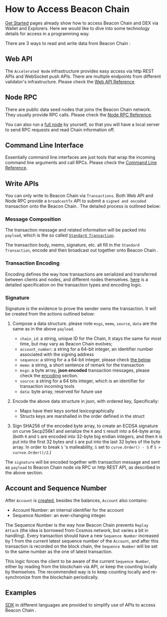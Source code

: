 # How to Access Beacon Chain 

[Get Started](get-started.md) pages already show how to access Beacon Chain and DEX via
Wallet and Explorers. Here we would like to dive into some technology details for access
in a programming way.

There are 3 ways to read and write data from Beacon Chain :

## Web API
The `Accelerated Node` infrastructure provides easy access via http REST APIs and WebSocket
push APIs. There are multiple endpoints from different validator's infrastructure. Please
check the [Web API Reference](api-reference/dex-api/paths.md)

## Node RPC
There are public data seed nodes that joins the Beacon Chain  network. They usually
provide RPC calls. Please check the [Node RPC Reference](api-reference/node-rpc.md).

You can also run a [full node](fullnode.md) by yourself, so that you will have a local server
to send RPC requests and read Chain information off.

## Command Line Interface
Essentially command line interfaces are just tools that wrap the incoming command line arguments and call RPCs. Please check the [Command Line Reference](api-reference/cli.md).


## Write APIs
You can only write to Beacon Chain  via `Transactions`. Both Web API and Node RPC provide
a `broadcastTx` API to submit a `signed and encoded` transaction onto the Beacon Chain . The detailed process is outlined below:

### Message Composition
The transaction message and related information will be packed into `payload`, which is the so called [`Standard Transaction`](encoding.md#standard-transaction-to-use-and-encode-for-binance_chain).

The transaction body, memo, signature, etc. all fill in the `Standard Transaction`, encode and then broadcast out together onto Beacon Chain .

### Transaction Encoding
Encoding defines the way how transactions are serialized and transferred between clients and nodes,
and different nodes themselves. [here](encoding.md) is a detailed specification on the transaction
types and encoding logic.

### Signature
Signature is the evidence to prove the sender owns the transaction. It will be created from the actions outlined below:

1. Compose a data structure. please note `msgs`, `memo`, `source`, `data` are the same as in the above `payload`.

    - `chain_id`: a string, unique ID for the Chain, it stays the same for most time, but may vary as Beacon Chain  evolves;
    - `account_number`: a string for a 64-bit integer, an identifier number associated with the signing address
    - `sequence`: a string for a a 64-bit integer, please check [the below](#account_and_sequence_number)
    - `memo`: a string, a short sentence of remark for the transaction
    - `msgs`: a byte array, **json encoded** transaction messages, please check the [encoding](encoding.md) section.
    - `source`: a string for a 64 bits integer, which is an identifier for transaction incoming tools
    - `data`: byte array, reserved for future use


2. Encode the above data structure in json, with ordered key, Specifically:

    - Maps have their keys sorted lexicographically
    - Structs keys are marshalled in the order defined in the struct


3. Sign SHA256 of the encoded byte array, to create an ECDSA signature on curve Secp256k1 and serialize the `R` and `S` result into a 64-byte array. (both `R` and `S` are encoded into 32-byte big endian integers, and then `R` is put into the first 32 bytes and `S` are put into the last 32 bytes of the byte array. In order to break `S` 's malleability, `S` set to `curve.Order() - S` if `S > curnve.Order()/2`.)

The `signature` will be encoded together with transaction message and sent as `payload` to Beacon Chain  node via RPC or http REST API, as described in the above section.

## Account and Sequence Number

After `Account` is [created](transfer.md#account_and_balance), besides the balances, `Account` also contains:

- Account Number: an internal identifier for the account
- Sequence Number: an ever-changing integer.

The Sequence Number is the way how Beacon Chain  prevents `Replay Attack` (the idea is borrowed from Cosmos
network, but varies a bit in handling). Every transaction should have a new `Sequence Number` increased by
1 from the current latest sequence number of the `Account`, and after this transaction is recorded on the
block chain, the `Sequence Number` will be set to the same number as the one of latest transaction.

This logic forces the client to be aware of the current `Sequence Number`, either by reading from the
blockchain via API, or keep the counting locally by themselves. The recommended way is to keep
counting locally and re-synchronize from the blockchain periodically.

## Examples

[SDK](api-reference/sdk.md) in different languages are provided to simplify use of APIs to access Beacon Chain .

